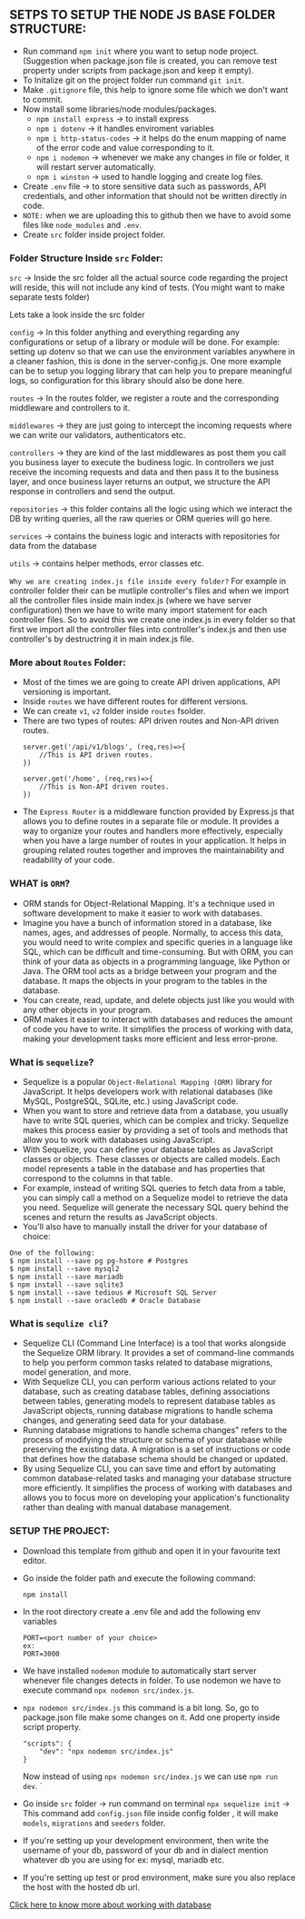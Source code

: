 ## SETPS TO SETUP THE NODE JS BASE FOLDER STRUCTURE:
- Run command `npm init` where you want to setup node project. (Suggestion when package.json file is created, you can remove test property under scripts from package.json and keep it empty).
- To Initalize git on the project folder run command `git init`. 
- Make `.gitignore` file, this help to ignore some file which we don't want to commit.
- Now install some libraries/node modules/packages.
    * `npm install express` -> to install express
    * `npm i dotenv` -> it handles enviroment variables
    * `npm i http-status-codes` -> it helps do the enum mapping of name of the error code and value corresponding to it.
    * `npm i nodemon` -> whenever we make any changes in file or folder, it will restart server automatically.
    * `npm i winston` -> used to handle logging and create log files. 
- Create `.env` file -> to store sensitive data such as passwords, API credentials, and other information that should not be written directly in code. 
- `NOTE:` when we are uploading this to github then we have to avoid some files like `node_modules` and `.env`.
- Create `src` folder inside project folder.

### Folder Structure Inside `src` Folder:
`src` -> Inside the src folder all the actual source code regarding the project will reside, this will not include any kind of tests. (You might want to make separate tests folder)

Lets take a look inside the src folder

`config` -> In this folder anything and everything regarding any configurations or setup of a library or module will be done. For example: setting up dotenv so that we can use the environment variables anywhere in a cleaner fashion, this is done in the server-config.js. One more example can be to setup you logging library that can help you to prepare meaningful logs, so configuration for this library should also be done here.

`routes` -> In the routes folder, we register a route and the corresponding middleware and controllers to it.

`middlewares` -> they are just going to intercept the incoming requests where we can write our validators, authenticators etc.

`controllers` -> they are kind of the last middlewares as post them you call you business layer to execute the budiness logic. In controllers we just receive the incoming requests and data and then pass it to the business layer, and once business layer returns an output, we structure the API response in controllers and send the output.

`repositories` -> this folder contains all the logic using which we interact the DB by writing queries, all the raw queries or ORM queries will go here.

`services` -> contains the buiness logic and interacts with repositories for data from the database

`utils` -> contains helper methods, error classes etc.

`Why we are creating index.js file inside every folder?` For example in controller folder their can be mutliple controller's files and when we import all the controller files inside main index.js (where we have server configuration) then we have to write many import statement for each controller files. So to avoid this we create one index.js in every folder so that first we import all the controller files into controller's index.js and then use controller's by destructring it in main index.js file.

### More about `Routes` Folder: 
- Most of the times we are going to create API driven applications, API versioning is important.
- Inside `routes` we have different routes for different versions. 
- We can create `v1`, `v2` folder inside `routes` fsolder.
- There are two types of routes: API driven routes and Non-API driven routes.
    ```
    server.get('/api/v1/blogs', (req,res)=>{
        //This is API driven routes.
    })

    server.get('/home', (req,res)=>{
        //This is Non-API driven routes.
    })
    ```
- The `Express Router` is a middleware function provided by Express.js that allows you to define routes in a separate file or module. It provides a way to organize your routes and handlers more effectively, especially when you have a large number of routes in your application. It helps in grouping related routes together and improves the maintainability and readability of your code.

### WHAT is `ORM`?
- ORM stands for Object-Relational Mapping. It's a technique used in software development to make it easier to work with databases. 
- Imagine you have a bunch of information stored in a database, like names, ages, and addresses of people. Normally, to access this data, you would need to write complex and specific queries in a language like SQL, which can be difficult and time-consuming. But with ORM, you can think of your data as objects in a programming language, like Python or Java. The ORM tool acts as a bridge between your program and the database. It maps the objects in your program to the tables in the database.
- You can create, read, update, and delete objects just like you would with any other objects in your program.
- ORM makes it easier to interact with databases and reduces the amount of code you have to write. It simplifies the process of working with data, making your development tasks more efficient and less error-prone.

### What is `sequelize`?
- Sequelize is a popular `Object-Relational Mapping (ORM)` library for JavaScript. It helps developers work with relational databases (like MySQL, PostgreSQL, SQLite, etc.) using JavaScript code.
- When you want to store and retrieve data from a database, you usually have to write SQL queries, which can be complex and tricky. Sequelize makes this process easier by providing a set of tools and methods that allow you to work with databases using JavaScript.
- With Sequelize, you can define your database tables as JavaScript classes or objects. These classes or objects are called models. Each model represents a table in the database and has properties that correspond to the columns in that table.
- For example, instead of writing SQL queries to fetch data from a table, you can simply call a method on a Sequelize model to retrieve the data you need. Sequelize will generate the necessary SQL query behind the scenes and return the results as JavaScript objects.
- You'll also have to manually install the driver for your database of choice:
```
One of the following:
$ npm install --save pg pg-hstore # Postgres
$ npm install --save mysql2
$ npm install --save mariadb
$ npm install --save sqlite3
$ npm install --save tedious # Microsoft SQL Server
$ npm install --save oracledb # Oracle Database
```

### What is `sequlize cli`?
- Sequelize CLI (Command Line Interface) is a tool that works alongside the Sequelize ORM library. It provides a set of command-line commands to help you perform common tasks related to database migrations, model generation, and more.
- With Sequelize CLI, you can perform various actions related to your database, such as creating database tables, defining associations between tables, generating models to represent database tables as JavaScript objects, running database migrations to handle schema changes, and generating seed data for your database.
- Running database migrations to handle schema changes" refers to the process of modifying the structure or schema of your database while preserving the existing data. A migration is a set of instructions or code that defines how the database schema should be changed or updated.
- By using Sequelize CLI, you can save time and effort by automating common database-related tasks and managing your database structure more efficiently. It simplifies the process of working with databases and allows you to focus more on developing your application's functionality rather than dealing with manual database management.

### SETUP THE PROJECT:
- Download this template from github and open it in your favourite text editor.
- Go inside the folder path and execute the following command:
    ```
    npm install
    ```
- In the root directory create a .env file and add the following env variables
    ```
    PORT=<port number of your choice>
    ex:
    PORT=3000
    ```
- We have installed `nodemon` module to automatically start server whenever file changes detects in folder. To use nodemon we have to execute command `npx nodemon src/index.js`.
- `npx nodemon src/index.js` this command is a bit long. So, go to package.json file make some changes on it. Add one property inside script property.
    ```
    "scripts": {
        "dev": "npx nodemon src/index.js"
    }
    ```
    Now instead of using `npx nodemon src/index.js` we can use `npm run dev`.
`
- Go inside `src` folder -> run command on terminal `npx sequelize init` -> This command add `config.json` file inside config folder , it will make `models`, `migrations` and `seeders` folder. 

- If you're setting up your development environment, then write the username of your db, password of your db and in dialect mention whatever db you are using for ex: mysql, mariadb etc.

- If you're setting up test or prod environment, make sure you also replace the host with the hosted db url. 

[Click here to know more about working with database](src\working_with_database.md)